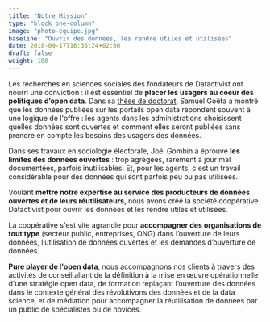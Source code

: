 ```yaml
---
title: "Notre Mission"
type: "block_one-column"
image: "photo-equipe.jpg"
baseline: "Ouvrir des données, les rendre utiles et utilisées"
date: 2018-09-17T16:35:24+02:00
draft: false
weight: 100
---
```


Les recherches en sciences sociales des fondateurs de Datactivist ont nourri une conviction : il est essentiel de **placer les usagers au coeur des politiques d’open data**. Dans sa [thèse de doctorat](http://www.theses.fr/2016ENST0045), Samuel Goëta a montré que les données publiées sur les portails open data répondent souvent à une logique de l'offre : les agents dans les administrations choisissent quelles données sont ouvertes et comment elles seront publiées sans prendre en compte les besoins des usagers des données. 

Dans ses travaux en sociologie électorale, Joël Gombin a éprouvé **les limites des données ouvertes** : trop agrégées, rarement à jour mal documentées, parfois inutilisables. Et, pour les agents, c'est un travail considérable pour des données qui sont parfois peu ou pas utilisées.

Voulant **mettre notre expertise au service des producteurs de données ouvertes et de leurs réutilisateurs**, nous avons créé la société coopérative Datactivist pour ouvrir les données et les rendre utiles et utilisées.

La coopérative s'est vite agrandie pour **accompagner des organisations de tout type** (secteur public, entreprises, ONG) dans l’ouverture de leurs données, l’utilisation de données ouvertes et les demandes d’ouverture de données. 

**Pure player de l'open data**, nous accompagnons nos clients à travers des activités de conseil allant de la définition à la mise en œuvre opérationnelle d'une stratégie open data, de formation replaçant l’ouverture des données dans le contexte général des révolutivons des données et de la data science, et de médiation pour accompagner la réutilisation de données par un public de spécialistes ou de novices.